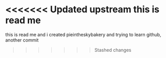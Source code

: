 <<<<<<< Updated upstream
this is read me
=======
this is read me and i created pieintheskybakery and trying to learn github, another commit
>>>>>>> Stashed changes
